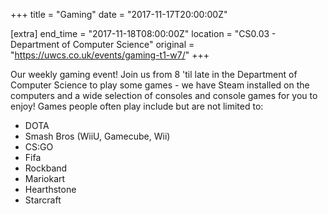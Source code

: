 +++
title = "Gaming"
date = "2017-11-17T20:00:00Z"

[extra]
end_time = "2017-11-18T08:00:00Z"
location = "CS0.03 - Department of Computer Science"
original = "https://uwcs.co.uk/events/gaming-t1-w7/"
+++

Our weekly gaming event\! Join us from 8 'til late in the Department of Computer Science to play some games - we have Steam installed on the computers and a wide selection of consoles and console games for you to enjoy\! Games people often play include but are not limited to:

  - DOTA  
  - Smash Bros (WiiU, Gamecube, Wii)  
  - CS:GO  
  - Fifa  
  - Rockband  
  - Mariokart  
  - Hearthstone  
  - Starcraft

